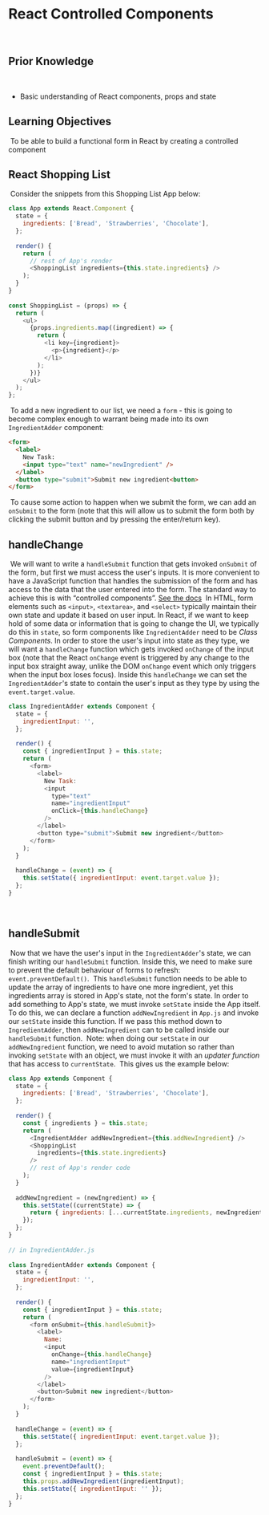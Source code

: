 # React Controlled Components
​
## Prior Knowledge
​
- Basic understanding of React components, props and state
​
## Learning Objectives
​
To be able to build a functional form in React by creating a controlled component
​
## React Shopping List
​
Consider the snippets from this Shopping List App below:
​
```js
class App extends React.Component {
  state = {
    ingredients: ['Bread', 'Strawberries', 'Chocolate'],
  };
​
  render() {
    return (
      // rest of App's render
      <ShoppingList ingredients={this.state.ingredients} />
    );
  }
}
​
const ShoppingList = (props) => {
  return (
    <ul>
      {props.ingredients.map((ingredient) => {
        return (
          <li key={ingredient}>
            <p>{ingredient}</p>
          </li>
        );
      })}
    </ul>
  );
};
```
​
To add a new ingredient to our list, we need a `form` - this is going to become complex enough to warrant being made into its own `IngredientAdder` component:
​
```html
<form>
  <label>
    New Task:
    <input type="text" name="newIngredient" />
  </label>
  <button type="submit">Submit new ingredient<button>
</form>
```
​
To cause some action to happen when we submit the form, we can add an `onSubmit` to the form (note that this will allow us to submit the form both by clicking the submit button and by pressing the enter/return key).
​
## handleChange
​
We will want to write a `handleSubmit` function that gets invoked `onSubmit` of the form, but first we must access the user's inputs. It is more convenient to have a JavaScript function that handles the submission of the form and has access to the data that the user entered into the form. The standard way to achieve this is with “controlled components”. [See the docs](https://reactjs.org/docs/forms.html)
​
In HTML, form elements such as `<input>`, `<textarea>`, and `<select>` typically maintain their own state and update it based on user input. In React, if we want to keep hold of some data or information that is going to change the UI, we typically do this in `state`, so form components like `IngredientAdder` need to be _Class Components_.
​
In order to store the user's input into state as they type, we will want a `handleChange` function which gets invoked `onChange` of the input box (note that the React `onChange` event is triggered by any change to the input box straight away, unlike the DOM `onChange` event which only triggers when the input box loses focus). Inside this `handleChange` we can set the `IngredientAdder`'s state to contain the user's input as they type by using the `event.target.value`.
​
```js
class IngredientAdder extends Component {
  state = {
    ingredientInput: '',
  };
​
  render() {
    const { ingredientInput } = this.state;
    return (
      <form>
        <label>
          New Task:
          <input
            type="text"
            name="ingredientInput"
            onClick={this.handleChange}
          />
        </label>
        <button type="submit">Submit new ingredient</button>
      </form>
    );
  }
​
  handleChange = (event) => {
    this.setState({ ingredientInput: event.target.value });
  };
}
```
​
## handleSubmit
​
Now that we have the user's input in the `IngredientAdder`'s state, we can finish writing our `handleSubmit` function. Inside this, we need to make sure to prevent the default behaviour of forms to refresh: `event.preventDefault()`.
​
This `handleSubmit` function needs to be able to update the array of ingredients to have one more ingredient, yet this ingredients array is stored in App's state, not the form's state. In order to add something to App's state, we must invoke `setState` inside the App itself. To do this, we can declare a function `addNewIngredient` in `App.js` and invoke our `setState` inside this function. If we pass this method down to `IngredientAdder`, then `addNewIngredient` can to be called inside our `handleSubmit` function.
​
Note: when doing our `setState` in our `addNewIngredient` function, we need to avoid mutation so rather than invoking `setState` with an object, we must invoke it with an _updater function_ that has access to `currentState`.
​
This gives us the example below:
​
```js
class App extends Component {
  state = {
    ingredients: ['Bread', 'Strawberries', 'Chocolate'],
  };
​
  render() {
    const { ingredients } = this.state;
    return (
      <IngredientAdder addNewIngredient={this.addNewIngredient} />
      <ShoppingList
        ingredients={this.state.ingredients}
      />
      // rest of App's render code
    );
  }
​
  addNewIngredient = (newIngredient) => {
    this.setState((currentState) => {
      return { ingredients: [...currentState.ingredients, newIngredient] };
    });
  };
}
​
// in IngredientAdder.js
​
class IngredientAdder extends Component {
  state = {
    ingredientInput: '',
  };
​
  render() {
    const { ingredientInput } = this.state;
    return (
      <form onSubmit={this.handleSubmit}>
        <label>
          Name:
          <input
            onChange={this.handleChange}
            name="ingredientInput"
            value={ingredientInput}
          />
        </label>
        <button>Submit new ingredient</button>
      </form>
    );
  }
​
  handleChange = (event) => {
    this.setState({ ingredientInput: event.target.value });
  };
​
  handleSubmit = (event) => {
    event.preventDefault();
    const { ingredientInput } = this.state;
    this.props.addNewIngredient(ingredientInput);
    this.setState({ ingredientInput: '' });
  };
}
```